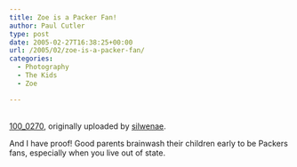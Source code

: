 ```yaml
---
title: Zoe is a Packer Fan!
author: Paul Cutler
type: post
date: 2005-02-27T16:38:25+00:00
url: /2005/02/zoe-is-a-packer-fan/
categories:
  - Photography
  - The Kids
  - Zoe

---
```

<div class="flickr-frame">
  <a href="http://www.flickr.com/photos/silwenae/5524428/" title="photo sharing"><img src="https://i1.wp.com/photos6.flickr.com/5524428_bdaee595be.jpg?w=700" class="flickr-photo" alt="" data-recalc-dims="1" /></a><br /> <br /> <span class="flickr-caption"><a href="http://www.flickr.com/photos/silwenae/5524428/">100_0270</a>, originally uploaded by <a href="http://www.flickr.com/people/silwenae/">silwenae</a>.</span>
</div>

<p class="flickr-yourcomment">
  And I have proof! Good parents brainwash their children early to be Packers fans, especially when you live out of state.
</p>